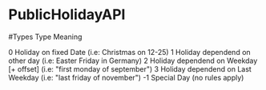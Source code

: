 # PublicHolidayAPI


#Types
Type		Meaning

0			Holiday on fixed Date (i.e: Christmas on 12-25)
1			Holiday dependend on other day (i.e: Easter Friday in Germany)
2			Holiday dependend on Weekday [+ offset] (i.e: "first monday of september")
3			Holiday dependend on Last Weekday (i.e: "last friday of november")
-1			Special Day (no rules apply)